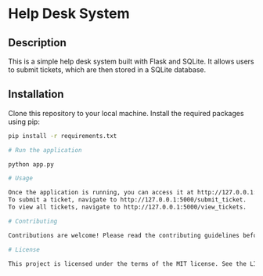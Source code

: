 # Help Desk System

## Description

This is a simple help desk system built with Flask and SQLite. It allows users to submit tickets, which are then stored in a SQLite database.

## Installation

Clone this repository to your local machine.
Install the required packages using pip:
```bash
pip install -r requirements.txt

# Run the application

python app.py

# Usage

Once the application is running, you can access it at http://127.0.0.1:5000 in your web browser.
To submit a ticket, navigate to http://127.0.0.1:5000/submit_ticket.
To view all tickets, navigate to http://127.0.0.1:5000/view_tickets.

# Contributing

Contributions are welcome! Please read the contributing guidelines before getting started.

# License

This project is licensed under the terms of the MIT license. See the LICENSE file for details.
